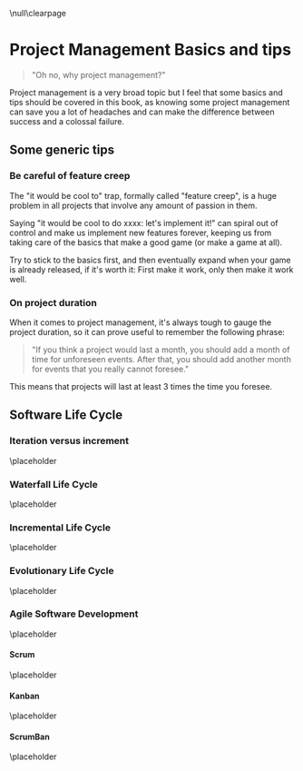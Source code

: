 \null\clearpage

Project Management Basics and tips
===================================

> "Oh no, why project management?"

Project management is a very broad topic but I feel that some basics and tips should be covered in this book, as knowing some project management can save you a lot of headaches and can make the difference between success and a colossal failure.

Some generic tips
---------------------

### Be careful of feature creep

The "it would be cool to" trap, formally called "feature creep", is a huge problem in all projects that involve any amount of passion in them.

Saying "it would be cool to do xxxx: let's implement it!" can spiral out of control and make us implement new features forever, keeping us from taking care of the basics that make a good game (or make a game at all).

Try to stick to the basics first, and then eventually expand when your game is already released, if it's worth it: First make it work, only then make it work well.

### On project duration

When it comes to project management, it's always tough to gauge the project duration, so it can prove useful to remember the following phrase:

> "If you think a project would last a month, you should add a month of time for unforeseen events. After that, you should add another month for events that you really cannot foresee."

This means that projects will last at least 3 times the time you foresee.

Software Life Cycle
-------------------

### Iteration versus increment

<!-- TODO: Talk about the difference between "iterating" and "incrementing" -->
\placeholder

### Waterfall Life Cycle

<!-- TODO: Explain the simplest life cycle - waterfall, one stage after the other -->
\placeholder

### Incremental Life Cycle

<!-- TODO: Talk about the incremental life cycle -->
\placeholder

### Evolutionary Life Cycle

<!-- TODO: Talk about the evolutionary life cycle: development, delivery, feedback, incorporation of feedback and back to development -->
\placeholder

### Agile Software Development

<!-- TODO: Talk about agile -->
\placeholder

#### Scrum

<!-- TODO: Talk about the scum approach -->
\placeholder

#### Kanban

<!-- TODO: Talk about the kanban approach -->
\placeholder

#### ScrumBan

<!-- TODO: Talk about scrumban, a mix of scrum and kanban, usually used as a migration stage between the two -->
\placeholder
